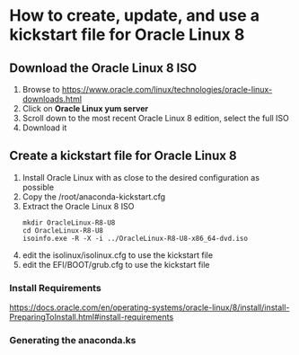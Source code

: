 # How to create, update, and use a kickstart file for Oracle Linux 8

## Download the Oracle Linux 8 ISO

1. Browse to https://www.oracle.com/linux/technologies/oracle-linux-downloads.html
1. Click on **Oracle Linux yum server**
1. Scroll down to the most recent Oracle Linux 8 edition, select the full ISO
1. Download it

## Create a kickstart file for Oracle Linux 8

1. Install Oracle Linux with as close to the desired configuration as possible
1. Copy the /root/anaconda-kickstart.cfg
1. Extract the Oracle Linux 8 ISO
   ```
   mkdir OracleLinux-R8-U8
   cd OracleLinux-R8-U8
   isoinfo.exe -R -X -i ../OracleLinux-R8-U8-x86_64-dvd.iso
   ```
1. edit the isolinux/isolinux.cfg to use the kickstart file
1. edit the EFI/BOOT/grub.cfg to use the kickstart file
    
### Install Requirements ###

https://docs.oracle.com/en/operating-systems/oracle-linux/8/install/install-PreparingToInstall.html#install-requirements


### Generating the anaconda.ks

